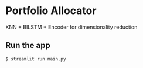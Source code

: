 # Portfolio Allocator

KNN + BILSTM + Encoder for dimensionality reduction 

## Run the app

```
$ streamlit run main.py
